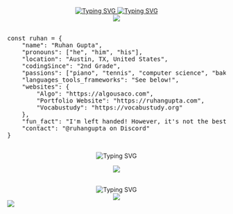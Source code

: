<!--Are you looking at my README code? Hmm...-->
<div align="center">
  <a href="https://ruhangupta.com">
  <div>
  <img src="https://readme-typing-svg.demolab.com?font=Fira+Code&color=3D7CF7&duration=0.1&center=true&vCenter=true&repeat=false&width=435&lines=R+U+H+A+N+%7C+G+U+P+T+A" alt="Typing SVG" />
  <img src="https://readme-typing-svg.demolab.com?font=Fira+Code&duration=2500&color=3D7CF7&center=true&pause=100&vCenter=true&repeat=true&width=435&lines=I+don't+write+words+.+.+.;I+write+code.+%F0%9F%92%BB" alt="Typing SVG" />
  </div>
  </a>
  <img src="http://github-profile-summary-cards.vercel.app/api/cards/profile-details?username=IMGROOT2&theme=transparent">
<!--   <img src="http://github-profile-summary-cards.vercel.app/api/cards/stats?username=IMGROOT2&theme=transparent"> -->
</div>
<br>
<pre>
const ruhan = {
    "name": "Ruhan Gupta",
    "pronouns": ["he", "him", "his"],
    "location": "Austin, TX, United States",
    "codingSince": "2nd Grade",
    "passions": ["piano", "tennis", "computer science", "baking", "poetry", "photography"],
    "languages_tools_frameworks": "See below!",
    "websites": {
        "Algo": "https://algousaco.com",
        "Portfolio Website": "https://ruhangupta.com",
        "Vocabustudy": "https://vocabustudy.org"
    },
    "fun_fact": "I'm left handed! However, it's not the best for playing the piano...",
    "contact": "@ruhangupta on Discord"
}
</pre>
<br>
<div align="center">
<img src="https://readme-typing-svg.demolab.com?font=Fira+Code&pause=1000&color=3D7CF7&center=true&vCenter=true&repeat=false&width=435&lines=%F0%9F%9B%A0%EF%B8%8F+Languages%2C+Frameworks%2C+and+Tools" alt="Typing SVG" />
</div>
<p align="center">
    <img src="https://skillicons.dev/icons?i=java,python,html,css,js,sass,pug,nodejs,vuejs,tailwind,firebase,github,git,vscode,idea,replit,atom,discord,vercel,vite&perline=5" />
</p>
<br>
<div align="center">
<img src="https://readme-typing-svg.demolab.com?font=Fira+Code&duration=3000&pause=500&color=3D7CF7&center=true&vCenter=true&repeat=true&width=435&lines=Contact+me!;%40ruhangupta+on+Discord" alt="Typing SVG" />
<a href="https://discordapp.com/users/698961308506390568">
	<div>
    <img src="https://skillicons.dev/icons?i=discord" />
	</div>
  </a>
</div>

<img src="https://hit.yhype.me/github/profile?user_id=116324098">
